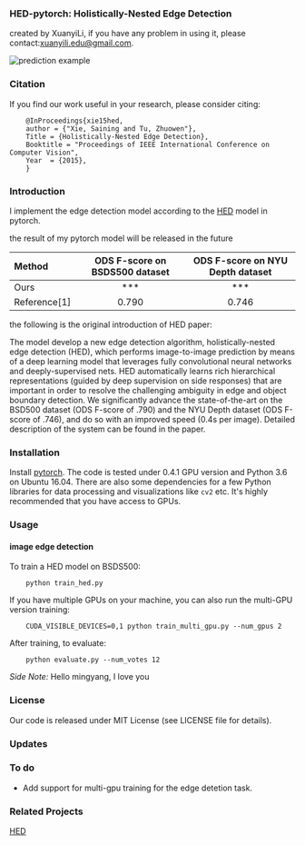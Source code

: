 ### HED-pytorch: Holistically-Nested Edge Detection
created by XuanyiLi, if you have any problem in using it, please contact:xuanyili.edu@gmail.com.

![prediction example](https://github.com/charlesq34/pointnet2/blob/master/doc/teaser.jpg)

### Citation
If you find our work useful in your research, please consider citing:

        @InProceedings{xie15hed,
        author = {"Xie, Saining and Tu, Zhuowen"},
        Title = {Holistically-Nested Edge Detection},
        Booktitle = "Proceedings of IEEE International Conference on Computer Vision",
        Year  = {2015},
        }

### Introduction
I implement the edge detection model according to the <a href="https://github.com/s9xie/hed">HED</a>  model in pytorch. 

the result of my pytorch model will be released in the future

| Method |ODS F-score on BSDS500 dataset |ODS F-score on NYU Depth dataset|
|:---|:---:|:---:|
| Ours| *** | ***  |
| Reference[1]| 0.790    |   0.746  |



the following is the original introduction of HED paper:

The model develop a new edge detection algorithm, holistically-nested edge detection (HED), which performs image-to-image prediction by means of a deep learning model that leverages fully convolutional neural networks and deeply-supervised nets. HED automatically learns rich hierarchical representations (guided by deep supervision on side responses) that are important in order to resolve the challenging ambiguity in edge and object boundary detection. We significantly advance the state-of-the-art on the BSD500 dataset (ODS F-score of .790) and the NYU Depth dataset (ODS F-score of .746), and do so with an improved speed (0.4s per image). Detailed description of the system can be found in the paper.

### Installation

Install <a href="https://pytorch.org/">pytorch</a>. The code is tested under 0.4.1 GPU version and Python 3.6  on Ubuntu 16.04. There are also some dependencies for a few Python libraries for data processing and visualizations like `cv2` etc. It's highly recommended that you have access to GPUs.

### Usage

#### image edge detection

To train a HED model on BSDS500:

        python train_hed.py

If you have multiple GPUs on your machine, you can also run the multi-GPU version training:

        CUDA_VISIBLE_DEVICES=0,1 python train_multi_gpu.py --num_gpus 2

After training, to evaluate:

        python evaluate.py --num_votes 12 

<i>Side Note:</i>  Hello mingyang, I love you

### License
Our code is released under MIT License (see LICENSE file for details).

### Updates

### To do 
* Add support for multi-gpu training for the edge detetion task.

### Related Projects

<a href="https://github.com/s9xie/hed">HED</a> 